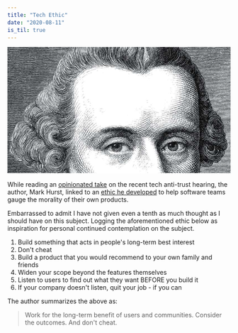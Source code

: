 ```yaml
---
title: "Tech Ethic"
date: "2020-08-11"
is_til: true
---
```


![Kant](./kant.jpg)

While reading an [opinionated take](https://creativegood.com/blog/20/this-is-perjury.html) on the recent tech anti-trust hearing, the author, Mark Hurst, linked to an [ethic he developed](https://creativegood.com/blog/20/a-simple-tech-ethic.html) to help software teams gauge the morality of their own products.

Embarrassed to admit I have not given even a tenth as much thought as I should have on this subject. Logging the aforementioned ethic below as inspiration for personal continued contemplation on the subject.

1. Build something that acts in people's long-term best interest
2. Don't cheat
3. Build a product that you would recommend to your own family and friends
4. Widen your scope beyond the features themselves
5. Listen to users to find out what they want BEFORE you build it
6. If your company doesn't listen, quit your job - if you can

The author summarizes the above as:

> Work for the long-term benefit of users and communities. Consider the outcomes. And don't cheat.
